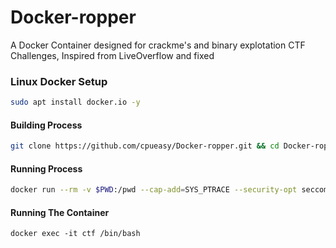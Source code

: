 # Docker-ropper
A Docker Container designed for crackme's and binary explotation CTF Challenges, Inspired from LiveOverflow and fixed

### Linux Docker Setup
```bash
sudo apt install docker.io -y
````

#### Building Process
```bash
git clone https://github.com/cpueasy/Docker-ropper.git && cd Docker-ropper && docker build -t ctf:ubuntu19.10
```

#### Running Process
```bash
docker run --rm -v $PWD:/pwd --cap-add=SYS_PTRACE --security-opt seccomp=unconfined -d --name ctf -i ctf:ubuntu19.10
```

#### Running The Container
```
docker exec -it ctf /bin/bash
```
